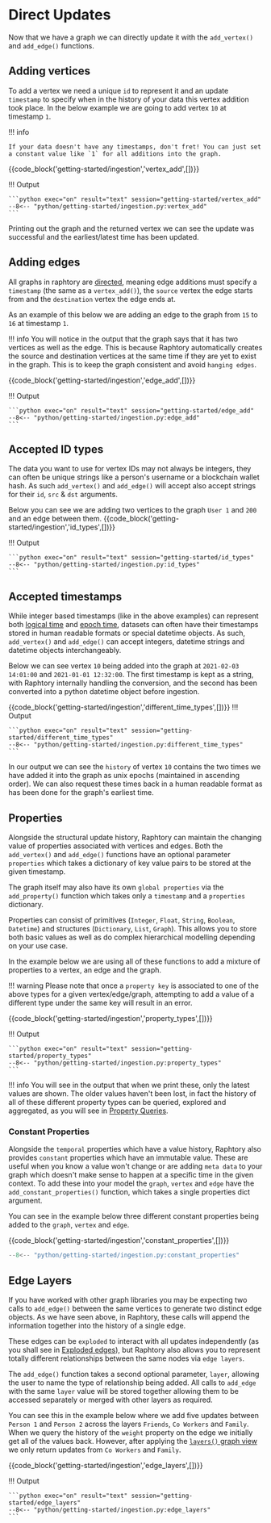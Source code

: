 # Direct Updates

Now that we have a graph we can directly update it with the `add_vertex()` and `add_edge()` functions.

## Adding vertices
To add a vertex we need a unique `id` to represent it and an update `timestamp` to specify when in the history of your data this vertex addition took place. In the below example we are going to add vertex `10` at timestamp `1`. 

!!! info

    If your data doesn't have any timestamps, don't fret! You can just set a constant value like `1` for all additions into the graph.  

{{code_block('getting-started/ingestion','vertex_add',[])}}

!!! Output

    ```python exec="on" result="text" session="getting-started/vertex_add"
    --8<-- "python/getting-started/ingestion.py:vertex_add"
    ```

Printing out the graph and the returned vertex we can see the update was successful and the earliest/latest time has been updated.

## Adding edges
All graphs in raphtory are [directed](https://en.wikipedia.org/wiki/Directed_graph), meaning edge additions must specify a `timestamp` (the same as a `vertex_add()`), the `source` vertex the edge starts from and the `destination` vertex the edge ends at. 

As an example of this below we are adding an edge to the graph from `15` to `16` at timestamp `1`.

!!! info
    You will notice in the output that the graph says that it has two vertices as well as the edge. This is because Raphtory automatically creates the source and destination vertices at the same time if they are yet to exist in the graph. This is to keep the graph consistent and avoid `hanging edges`.

{{code_block('getting-started/ingestion','edge_add',[])}}

!!! Output

    ```python exec="on" result="text" session="getting-started/edge_add"
    --8<-- "python/getting-started/ingestion.py:edge_add"
    ```

## Accepted ID types
The data you want to use for vertex IDs may not always be integers, they can often be unique strings like a person's username or a blockchain wallet hash. As such `add_vertex()` and `add_edge()` will accept also accept strings for their `id`, `src` & `dst` arguments. 

Below you can see we are adding two vertices to the graph `User 1` and `200` and an edge between them. 
{{code_block('getting-started/ingestion','id_types',[])}}

!!! Output

    ```python exec="on" result="text" session="getting-started/id_types"
    --8<-- "python/getting-started/ingestion.py:id_types"
    ```

## Accepted timestamps
While integer based timestamps (like in the above examples) can represent both [logical time](https://en.wikipedia.org/wiki/Logical_clock) and [epoch time](https://en.wikipedia.org/wiki/Unix_time), datasets can often have their timestamps stored in human readable formats or special datetime objects. As such, `add_vertex()` and `add_edge()` can accept integers, datetime strings and datetime objects interchangeably. 

Below we can see vertex `10` being added into the graph at `2021-02-03 14:01:00` and `2021-01-01 12:32:00`. The first timestamp is kept as a string, with Raphtory internally handling the conversion, and the second has been converted into a python datetime object before ingestion.

{{code_block('getting-started/ingestion','different_time_types',[])}}
!!! Output

    ```python exec="on" result="text" session="getting-started/different_time_types"
    --8<-- "python/getting-started/ingestion.py:different_time_types"
    ```

In our output we can see the `history` of vertex `10` contains the two times we have added it into the graph as unix epochs (maintained in ascending order). We can also request these times back in a human readable format as has been done for the graph's earliest time.

## Properties
Alongside the structural update history, Raphtory can maintain the changing value of properties associated with vertices and edges. Both the `add_vertex()` and `add_edge()` functions have an optional parameter `properties` which takes a dictionary of key value pairs to be stored at the given timestamp. 

The graph itself may also have its own `global properties` via the `add_property()` function which takes only a `timestamp` and a `properties` dictionary. 

Properties can consist of primitives (`Integer`, `Float`, `String`, `Boolean`, `Datetime`) and structures (`Dictionary`, `List`, `Graph`). This allows you to store both basic values as well as do complex hierarchical modelling depending on your use case.

In the example below we are using all of these functions to add a mixture of properties to a vertex, an edge and the graph.


!!! warning
    Please note that once a `property key` is associated to one of the above types for a given vertex/edge/graph, attempting to add a value of a different type under the same key will result in an error. 

{{code_block('getting-started/ingestion','property_types',[])}}

!!! Output

    ```python exec="on" result="text" session="getting-started/property_types"
    --8<-- "python/getting-started/ingestion.py:property_types"
    ```

!!! info
    You will see in the output that when we print these, only the latest values are shown. The older values haven't been lost, in fact the history of all of these different property types can be queried, explored and aggregated, as you will see in [Property Queries](../querying/properties.md).

### Constant Properties

Alongside the `temporal` properties which have a value history, Raphtory also provides `constant` properties which have an immutable value. These are useful when you know a value won't change or are adding `meta data` to your graph which doesn't make sense to happen at a specific time in the given context. To add these into your model the `graph`, `vertex` and `edge` have the `add_constant_properties()` function, which takes a single properties dict argument.

You can see in the example below three different constant properties being added to the `graph`, `vertex` and `edge`. 

{{code_block('getting-started/ingestion','constant_properties',[])}}

```python exec="on" result="text" session="getting-started/constant_properties"
--8<-- "python/getting-started/ingestion.py:constant_properties"
```    

## Edge Layers
If you have worked with other graph libraries you may be expecting two calls to `add_edge()` between the same vertices to generate two distinct edge objects. As we have seen above, in Raphtory, these calls will append the information together into the history of a single edge. 

These edges can be `exploded` to interact with all updates independently (as you shall see in [Exploded edges](../querying/edge-metrics.md/#exploded-edges)), but Raphtory also allows you to represent totally different relationships between the same nodes via `edge layers`.

The `add_edge()` function takes a second optional parameter, `layer`, allowing the user to name the type of relationship being added. All calls to `add_edge` with the same `layer` value will be stored together allowing them to be accessed separately or merged with other layers as required.

You can see this in the example below where we add five updates between `Person 1` and `Person 2` across the layers `Friends`, `Co Workers` and `Family`. When we query the history of the `weight` property on the edge we initially get all of the values back. However, after applying the [`layers()` graph view](../views/layer.md) we only return updates from `Co Workers` and `Family`. 

{{code_block('getting-started/ingestion','edge_layers',[])}}

!!! Output

    ```python exec="on" result="text" session="getting-started/edge_layers"
    --8<-- "python/getting-started/ingestion.py:edge_layers"
    ```